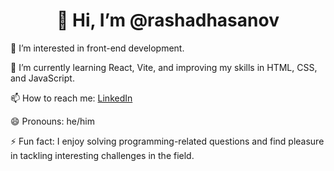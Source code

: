 <div style="text-align:center">

# 👋 Hi, I’m @rashadhasanov

</div>                                                                          

👀 I’m interested in front-end development.

🌱 I’m currently learning React, Vite, and improving my skills in HTML, CSS, and JavaScript.

📫 How to reach me: [LinkedIn](https://www.linkedin.com/in/rashadhasanov23/)

😄 Pronouns: he/him

⚡ Fun fact: I enjoy solving programming-related questions and find pleasure in tackling interesting challenges in the field.
